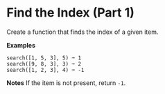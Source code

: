 # Find the Index (Part 1)

Create a function that finds the index of a given item.

**Examples**
```
search([1, 5, 3], 5) ➞ 1
search([9, 8, 3], 3) ➞ 2
search([1, 2, 3], 4) ➞ -1
```

**Notes**
If the item is not present, return `-1`.